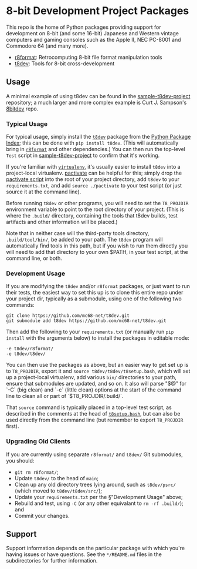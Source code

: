 8-bit Development Project Packages
==================================

This repo is the home of Python packages providing support for development
on 8-bit (and some 16-bit) Japanese and Western vintage computers and
gaming consoles such as the Apple II, NEC PC-8001 and Commodore 64 (and
many more).

- [r8format]: Retrocomputing 8-bit file format manipulation tools
- [t8dev]: Tools for 8-bit cross-development

Usage
-----

A minimal example of using t8dev can be found in the [sample-t8dev-project]
repository; a much larger and more complex example is Curt J. Sampson's
[8bitdev] repo.

### Typical Usage

For typical usage, simply install the [`t8dev`] package from the [Python
Package Index][PyPI]; this can be done with `pip install t8dev`. (This will
automatically bring in [`r8format`] and other dependencies.) You can then
run the top-level `Test` script in [sample-t8dev-project] to confirm that
it's working.

If you're familiar with [`virtualenv`], it's usually easier to install
`t8dev` into a project-local virtualenv. [pactivate] can be helpful for
this; simply drop the [pactivate script] into the root of your project
directory, add `t8dev` to your `requirements.txt`, and add `source
./pactivate` to your test script (or just source it at the command line).

Before running `t8dev` or other programs, you will need to set the
`T8_PROJDIR` environment variable to point to the root directory of your
project. (This is where the `.build/` directory, containing the tools that
t8dev builds, test artifacts and other information will be placed.)

Note that in neither case will the third-party tools directory,
`.build/tool/bin/`, be added to your path. The `t8dev` program will
automatically find tools in this path, but if you wish to run them directly
you will need to add that directory to your own $PATH, in your test script,
at the command line, or both.

### Development Usage

If you are modifying the `t8dev` and/or `r8format` packages, or just want
to run their tests, the easiest way to set this up is to clone this entire
repo under your project dir, typically as a submodule, using one of the
following two commands:

    git clone https://github.com/mc68-net/t8dev.git
    git submodule add t8dev https://github.com/mc68-net/t8dev.git

Then add the following to your `requirements.txt` (or manually run `pip
install` with the arguments below) to install the packages in editable
mode:

    -e t8dev/r8format/
    -e t8dev/t8dev/

You can then use the packages as above, but an easier way to get set up is
to  `T8_PROJDIR`, export it and `source t8dev/t8dev/t8setup.bash`, which
will set up a project-local virtualenv, add various `bin/` directories to
your path, ensure that submodules are updated, and so on. It also will
parse "$@" for `-C` (big clean) and `-c` (little clean) options at the
start of the command line to clean all or part of `$T8_PROJDIR/.build/`.

That `source` command is typically placed in a top-level test script, as
described in the comments at the head of [`t8setup.bash`], but can also be
used directly from the command line (but remember to export `T8_PROJDIR`
first).

### Upgrading Old Clients

If you are currently using separate `r8format/` and `t8dev/` Git
submodules, you should:
- `git rm r8format/`;
- Update `t8dev/` to the head of `main`;
- Clean up any old directory trees lying around, such as `t8dev/psrc/`
  (which moved to `t8dev/t8dev/src/`);
- Update your `requirements.txt` per the §"Development Usage" above;
- Rebuild and test, using `-C` (or any other equivalant to `rm -rf
  .build/`); and
- Commit your changes.


Support
-------

Support information depends on the particular package with which you're
having issues or have questions. See the `*/README.md` files in the
subdirectories for further information.



<!-------------------------------------------------------------------->

<!-- Packages within this repo. -->
[`r8format`]: https://pypi.org/project/r8format/
[`t8dev`]: https://pypi.org/project/t8dev/
[r8format]: ./r8format/
[t8dev]: ./t8dev/
[`t8setup.bash`]: https://github.com/mc68-net/t8dev/blob/main/t8dev/t8setup.bash

<!-- Projects using t8dev. -->
[8bitdev]: https://github.com/0cjs/8bitdev.git
[sample-t8dev-project]: https://github.com/mc68-net/sample-t8dev-project.git

<!-- External packages and other links. -->
[PyPI]: https://pypi.org
[`virtualenv`]: https://pypi.org/project/virtualenv/
[pactivate]: https://github.com/cynic-net/pactivate
[pactivate script]: https://raw.githubusercontent.com/cynic-net/pactivate/refs/heads/main/pactivate

